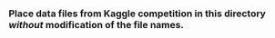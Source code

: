 ### Place data files from Kaggle competition in this directory *without* modification of the file names.